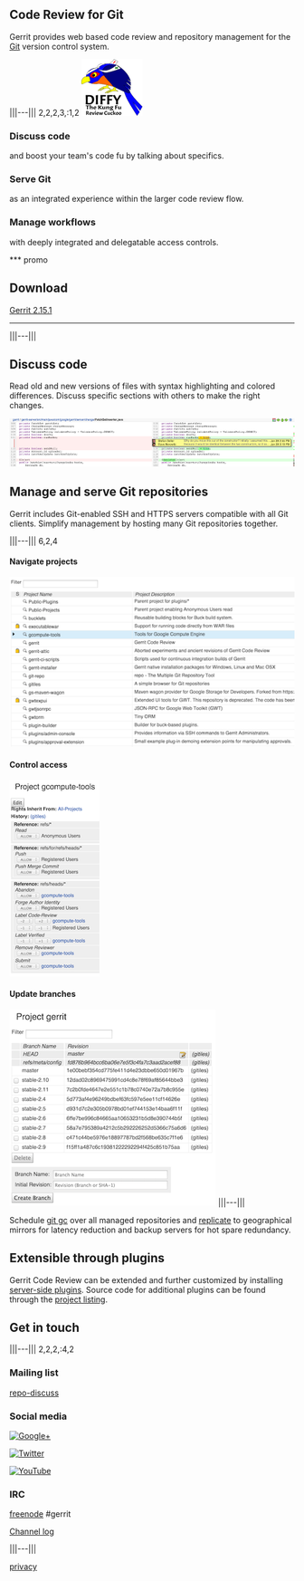## Code Review for Git

Gerrit provides web based code review and repository management for
the [Git][git] version control system.

[git]: http://git-scm.com/

|||---||| 2,2,2,3,:1,2
![diffy the kung fu review cuckoo](images/diffy100.png)

### Discuss code

and boost your team's code fu by talking about specifics.

### Serve Git

as an integrated experience within the larger code review flow.

### Manage workflows

with deeply integrated and delegatable access controls.

*** promo

## Download

[Gerrit 2.15.1][download]

***

|||---|||

## Discuss code

Read old and new versions of files with syntax highlighting and
colored differences.  Discuss specific sections with others to make
the right changes.

![side-by-side compare](images/sbs.png)

## Manage and serve Git repositories

Gerrit includes Git-enabled SSH and HTTPS servers compatible with all
Git clients.  Simplify management by hosting many Git repositories
together.

|||---||| 6,2,4

#### Navigate projects

![project list](images/project-list.png)

#### Control access

![access panel](images/access.png)

#### Update branches

![branch list](images/branches.png)
|||---|||

Schedule [git gc] over all managed repositories and [replicate] to
geographical mirrors for latency reduction and backup servers for hot
spare redundancy.

## Extensible through plugins

Gerrit Code Review can be extended and further customized by installing
[server-side plugins][plugins]. Source code for additional plugins
can be found through the [project listing](https://gerrit.googlesource.com/plugins/).

## Get in touch

|||---||| 2,2,2,:4,2

### Mailing list

[repo-discuss](https://groups.google.com/group/repo-discuss)

### Social media

[![Google+](https://ssl.gstatic.com/images/icons/gplus-32.png)](https://plus.google.com/communities/111271594706618791655)

[![Twitter](https://www.gerritforge.com/images/Twitter_Logo_Blue.png)](https://twitter.com/gerritreview)

[![YouTube](https://www.gerritforge.com/images/youtube_social_icon_red.png)](https://www.youtube.com/gerritforgetv)

### IRC

[freenode](https://freenode.net/) #gerrit

[Channel log](http://echelog.com/logs/browse/gerrit/)

|||---|||

<p style="size: 8pt;">
<a href="https://www.google.com/policies/privacy/">privacy</a>
</p>

[download]: /releases/2.15.md
[git gc]: https://gerrit-documentation.storage.googleapis.com/Documentation/2.15.1/config-gerrit.html#gc
[plugins]: https://gerrit-documentation.storage.googleapis.com/Documentation/2.15.1/config-plugins.html
[replicate]: https://gerrit.googlesource.com/plugins/replication/+doc/v2.15.1/src/main/resources/Documentation/config.md
